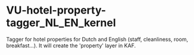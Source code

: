 VU-hotel-property-tagger_NL_EN_kernel
=====================================

Tagger for hotel properties for Dutch and English (staff, cleanliness, room, breakfast...). It will create the 'property' layer in KAF.
